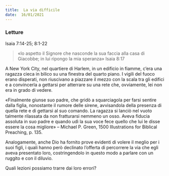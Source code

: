 ```yaml
---
title:  La via difficile
date:  16/01/2021
---
```


### Letture
Isaia 7:14-25; 8:1-22

> <p></p>
> «Io aspetto il Signore che nasconde la sua faccia alla casa di Giacobbe; in lui ripongo la mia speranza» Isaia 8:17

A New York City, nel quartiere di Harlem, in un edificio in fiamme, c’era una ragazza cieca in bilico su una finestra del quarto piano. I vigili del fuoco erano disperati, non riuscivano a piazzare il mezzo con la scala tra gli edifici e a convincerla a gettarsi per atterrare su una rete che, ovviamente, lei non era in grado di vedere.

«Finalmente giunse suo padre, che gridò a squarciagola per farsi sentire dalla figlia, nonostante il rumore delle sirene, avvisandola della presenza di quella rete e di gettarsi al suo comando. La ragazza si lanciò nel vuoto talmente rilassata da non fratturarsi nemmeno un osso. Aveva fiducia assoluta in suo padre e quando udì la sua voce fece quello che lui le disse essere la cosa migliore» – Michael P. Green, 1500 Illustrations for Biblical Preaching, p. 135.

Analogamente, anche Dio ha fornito prove evidenti di volere il meglio per i suoi figli, i quali hanno però declinato l’offerta di percorrere la via che egli aveva presentato loro, costringendolo in questo modo a parlare con un ruggito e con il diluvio.

Quali lezioni possiamo trarre dai loro errori?